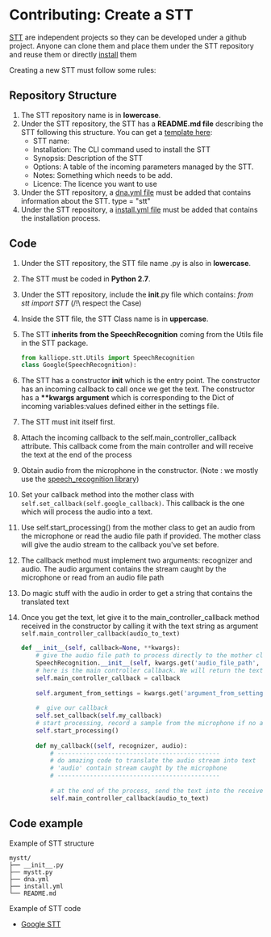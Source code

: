 # Contributing: Create a STT

[STT](../stt.md) are independent projects so they can be developed under a github project. 
Anyone can clone them and place them under the STT repository and reuse them or directly [install](../stt.md) them

Creating a new STT must follow some rules:

## Repository Structure
1. The STT repository name is in __lowercase__.
1. Under the STT repository, the STT has a __README.md file__ describing the STT following this structure. You can get a [template here](stt_template.md):
    - STT name:
    - Installation:     The CLI command used to install the STT
    - Synopsis:         Description of the STT
    - Options:          A table of the incoming parameters managed by the STT.
    - Notes:            Something which needs to be add.
    - Licence:          The licence you want to use
1. Under the STT repository, a [dna.yml file](dna.md) must be added that contains information about the STT. type = "stt"
1. Under the STT repository, a [install.yml file](installation_file.md) must be added that contains the installation process.


## Code
1. Under the STT repository, the STT file name .py is also in __lowercase__.
1. The STT must be coded in __Python 2.7__.
1. Under the STT repository, include the __init__.py file which contains: *from stt import STT* (/!\ respect the Case)
1. Inside the STT file, the STT Class name is in __uppercase__.
1. The STT __inherits from the SpeechRecognition__ coming from the Utils file in the STT package.

    ```python
    from kalliope.stt.Utils import SpeechRecognition
    class Google(SpeechRecognition):
    ```

1. The STT has a constructor __init__ which is the entry point.
The constructor has an incoming callback to call once we get the text.
The constructor has a __**kwargs argument__ which is corresponding to the Dict of incoming variables:values defined either in the settings file.
1. The STT must init itself first.
1. Attach the incoming callback to the self.main_controller_callback attribute. This callback come from the main controller and will receive the text at the end of the process
1. Obtain audio from the microphone in the constructor. (Note : we mostly use the [speech_recognition library](https://pypi.python.org/pypi/SpeechRecognition/))
1. Set your callback method into the mother class with `self.set_callback(self.google_callback)`. This callback is the one which will process the audio into a text.
1. Use self.start_processing() from the mother class to get an audio from the microphone or read the audio file path if provided. The mother class will give the audio stream to the callback you've set before.
1. The callback method must implement two arguments: recognizer and audio. The audio argument contains the stream caught by the microphone or read from an audio file path
1. Do magic stuff with the audio in order to get a string that contains the translated text
1. Once you get the text, let give it to the main_controller_callback method received in the constructor by calling it with the text string as argument `self.main_controller_callback(audio_to_text)`

    ```python
    def __init__(self, callback=None, **kwargs):
        # give the audio file path to process directly to the mother class if exist
        SpeechRecognition.__init__(self, kwargs.get('audio_file_path', None))
        # here is the main controller callback. We will return the text at the end of the process
        self.main_controller_callback = callback
        
        self.argument_from_settings = kwargs.get('argument_from_settings', None)
        
        #  give our callback   
        self.set_callback(self.my_callback)
        # start processing, record a sample from the microphone if no audio file path provided, else read the file
        self.start_processing()
        
        def my_callback((self, recognizer, audio):
            # ---------------------------------------------
            # do amazing code to translate the audio stream into text
            # 'audio' contain stream caught by the microphone
            # ---------------------------------------------
            
            # at the end of the process, send the text into the received callback method
            self.main_controller_callback(audio_to_text)
    ```



## Code example

Example of STT structure
```
mystt/
├── __init__.py
├── mystt.py
├── dna.yml
├── install.yml
└── README.md
```

Example of STT code
- [Google STT](../../kalliope/stt/google/README.md)
